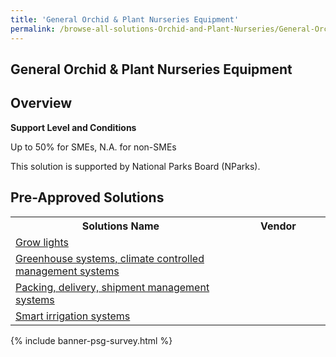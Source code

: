 ```yaml
---
title: 'General Orchid & Plant Nurseries Equipment'
permalink: /browse-all-solutions-Orchid-and-Plant-Nurseries/General-Orchid-Plant-Nurseries-Equipment
---
```


## General Orchid & Plant Nurseries Equipment
## Overview

**Support Level and Conditions**

Up to 50% for SMEs, N.A. for non-SMEs

This solution is supported by National Parks Board (NParks).

## Pre-Approved Solutions

<table>
<tr>
<th style='width: auto;'><b>Solutions Name</b></th>
<th style='width: 30%;'><b>Vendor</b></th>
</tr>
<tr>
<td><a href='/productivity-solutions-grant/solutionrepo/eqt-Grow-lghts-Orchd-nd-Plnt-Nursrs' target='_blank'>Grow lights</a><br></td>
<td></td>
</tr>
<tr>
<td><a href='/productivity-solutions-grant/solutionrepo/eqt-Grnhous-systms-clmt-controlld-mngmnt-systms-Orchd-nd-Plnt-Nursrs' target='_blank'>Greenhouse systems, climate controlled management systems</a><br></td>
<td></td>
</tr>
<tr>
<td><a href='/productivity-solutions-grant/solutionrepo/eqt-Pckng-dlvry-shpmnt-mngmnt-systms-Orchd-nd-Plnt-Nursrs' target='_blank'>Packing, delivery, shipment management systems</a><br></td>
<td></td>
</tr>
<tr>
<td><a href='/productivity-solutions-grant/solutionrepo/eqt-Smrt-rrgton-systms-Orchd-nd-Plnt-Nursrs' target='_blank'>Smart irrigation systems</a><br></td>
<td></td>
</tr>
</table>

{% include banner-psg-survey.html %}
